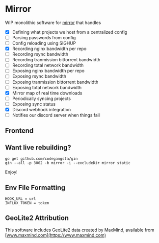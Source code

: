 # Mirror

WIP monolithic software for [mirror](https://mirror.clarkson.edu) that handles
- [x] Defining what projects we host from a centralized config
- [ ] Parsing passwords from config
- [ ] Config reloading using SIGHUP
- [x] Recording nginx bandwidth per repo
- [ ] Recording rsync bandwidth
- [ ] Recording tranmission bittorrent bandwidth
- [ ] Recording total network bandwidth
- [ ] Exposing nginx bandwidth per repo
- [ ] Exposing rsync bandwidth
- [ ] Exposing tranmission bittorrent bandwidth
- [ ] Exposing total network bandwidth
- [x] Mirror map of real time downloads
- [ ] Periodically syncing projects
- [ ] Exposing sync status
- [x] Discord webhook integration
- [ ] Notifies our discord server when things fail 

## Frontend


## Want live rebuilding?

```
go get github.com/codegangsta/gin
gin --all -p 3002 -b mirror -i --excludeDir mirror static
```

Enjoy!

## Env File Formatting
```
HOOK_URL = url
INFLUX_TOKEN = token
```

## GeoLite2 Attribution

This software includes GeoLite2 data created by MaxMind, available from [www.maxmind.com](https://www.maxmind.com)